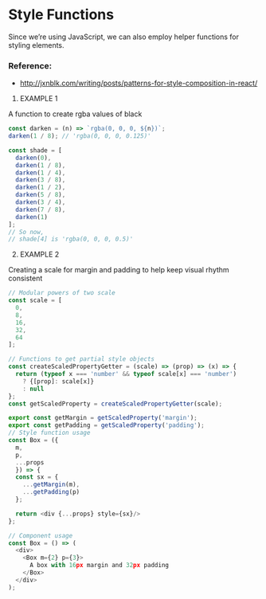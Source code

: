 # Style Functions
Since we’re using JavaScript, we can also employ helper functions for styling elements.

### Reference:
- http://jxnblk.com/writing/posts/patterns-for-style-composition-in-react/

1. EXAMPLE 1

A function to create rgba values of black
```javascript
const darken = (n) => `rgba(0, 0, 0, ${n})`;
darken(1 / 8); // 'rgba(0, 0, 0, 0.125)'

const shade = [
  darken(0),
  darken(1 / 8),
  darken(1 / 4),
  darken(3 / 8),
  darken(1 / 2),
  darken(5 / 8),
  darken(3 / 4),
  darken(7 / 8),
  darken(1)
];
// So now,
// shade[4] is 'rgba(0, 0, 0, 0.5)'
```

2. EXAMPLE 2

Creating a scale for margin and padding to help keep visual rhythm consistent
```javascript
// Modular powers of two scale
const scale = [
  0,
  8,
  16,
  32,
  64
];

// Functions to get partial style objects
const createScaledPropertyGetter = (scale) => (prop) => (x) => {
  return (typeof x === 'number' && typeof scale[x] === 'number')
    ? {[prop]: scale[x]}
    : null
};
const getScaledProperty = createScaledPropertyGetter(scale);

export const getMargin = getScaledProperty('margin');
export const getPadding = getScaledProperty('padding');
// Style function usage
const Box = ({
  m,
  p,
  ...props
  }) => {
  const sx = {
    ...getMargin(m),
    ...getPadding(p)
  };

  return <div {...props} style={sx}/>
};

// Component usage
const Box = () => (
  <div>
    <Box m={2} p={3}>
      A box with 16px margin and 32px padding
    </Box>
  </div>
);
```

